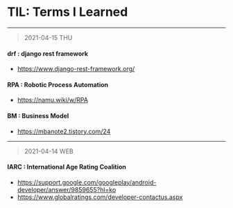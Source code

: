 # TIL: Terms I Learned


---

> 2021-04-15 THU

#### drf : django rest framework
  - https://www.django-rest-framework.org/

#### RPA : Robotic Process Automation
  - https://namu.wiki/w/RPA

#### BM : Business Model
  - https://mbanote2.tistory.com/24

---

> 2021-04-14 WEB

#### IARC : International Age Rating Coalition
  - https://support.google.com/googleplay/android-developer/answer/9859655?hl=ko
  - https://www.globalratings.com/developer-contactus.aspx
